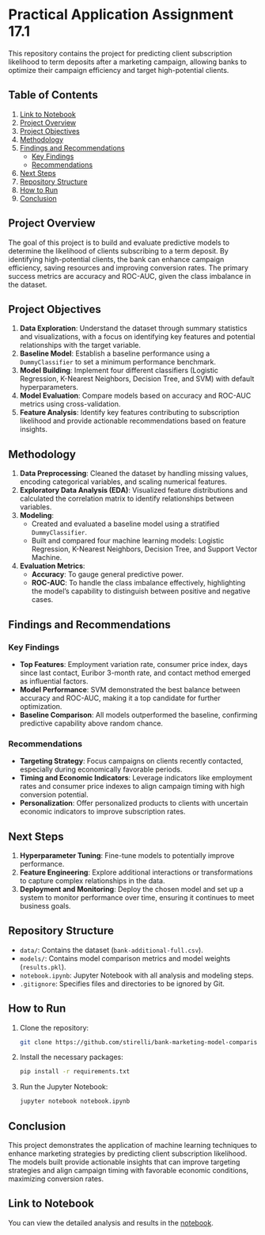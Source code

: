 # Practical Application Assignment 17.1

This repository contains the project for predicting client subscription likelihood to term deposits after a marketing campaign, allowing banks to optimize their campaign efficiency and target high-potential clients.

## Table of Contents
1. [Link to Notebook](https://github.com/stirelli/bank-marketing-model-comparison/blob/main/notebook.ipynb)
2. [Project Overview](#project-overview)
3. [Project Objectives](#project-objectives)
4. [Methodology](#methodology)
5. [Findings and Recommendations](#findings-and-recommendations)
   - [Key Findings](#key-findings)
   - [Recommendations](#recommendations)
6. [Next Steps](#next-steps)
7. [Repository Structure](#repository-structure)
8. [How to Run](#how-to-run)
9. [Conclusion](#conclusion) 

## Project Overview

The goal of this project is to build and evaluate predictive models to determine the likelihood of clients subscribing to a term deposit. By identifying high-potential clients, the bank can enhance campaign efficiency, saving resources and improving conversion rates. The primary success metrics are accuracy and ROC-AUC, given the class imbalance in the dataset.

## Project Objectives
1. **Data Exploration**: Understand the dataset through summary statistics and visualizations, with a focus on identifying key features and potential relationships with the target variable.
2. **Baseline Model**: Establish a baseline performance using a `DummyClassifier` to set a minimum performance benchmark.
3. **Model Building**: Implement four different classifiers (Logistic Regression, K-Nearest Neighbors, Decision Tree, and SVM) with default hyperparameters.
4. **Model Evaluation**: Compare models based on accuracy and ROC-AUC metrics using cross-validation.
5. **Feature Analysis**: Identify key features contributing to subscription likelihood and provide actionable recommendations based on feature insights.

## Methodology
1. **Data Preprocessing**: Cleaned the dataset by handling missing values, encoding categorical variables, and scaling numerical features.
2. **Exploratory Data Analysis (EDA)**: Visualized feature distributions and calculated the correlation matrix to identify relationships between variables.
3. **Modeling**:
   - Created and evaluated a baseline model using a stratified `DummyClassifier`.
   - Built and compared four machine learning models: Logistic Regression, K-Nearest Neighbors, Decision Tree, and Support Vector Machine.
4. **Evaluation Metrics**:
   - **Accuracy**: To gauge general predictive power.
   - **ROC-AUC**: To handle the class imbalance effectively, highlighting the model’s capability to distinguish between positive and negative cases.

## Findings and Recommendations
### Key Findings
- **Top Features**: Employment variation rate, consumer price index, days since last contact, Euribor 3-month rate, and contact method emerged as influential factors.
- **Model Performance**: SVM demonstrated the best balance between accuracy and ROC-AUC, making it a top candidate for further optimization.
- **Baseline Comparison**: All models outperformed the baseline, confirming predictive capability above random chance.

### Recommendations
- **Targeting Strategy**: Focus campaigns on clients recently contacted, especially during economically favorable periods.
- **Timing and Economic Indicators**: Leverage indicators like employment rates and consumer price indexes to align campaign timing with high conversion potential.
- **Personalization**: Offer personalized products to clients with uncertain economic indicators to improve subscription rates.

## Next Steps
1. **Hyperparameter Tuning**: Fine-tune models to potentially improve performance.
2. **Feature Engineering**: Explore additional interactions or transformations to capture complex relationships in the data.
3. **Deployment and Monitoring**: Deploy the chosen model and set up a system to monitor performance over time, ensuring it continues to meet business goals.

## Repository Structure

- `data/`: Contains the dataset (`bank-additional-full.csv`).
- `models/`: Contains model comparison metrics and model weights (`results.pkl`).
- `notebook.ipynb`: Jupyter Notebook with all analysis and modeling steps.
- `.gitignore`: Specifies files and directories to be ignored by Git.

## How to Run

1. Clone the repository:

   ```bash
   git clone https://github.com/stirelli/bank-marketing-model-comparison.git

2. Install the necessary packages:

   ```bash
   pip install -r requirements.txt

3. Run the Jupyter Notebook:

   ```bash
   jupyter notebook notebook.ipynb

## Conclusion

This project demonstrates the application of machine learning techniques to enhance marketing strategies by predicting client subscription likelihood. The models built provide actionable insights that can improve targeting strategies and align campaign timing with favorable economic conditions, maximizing conversion rates.

## Link to Notebook

You can view the detailed analysis and results in the [notebook](https://github.com/stirelli/bank-marketing-model-comparison/blob/main/notebook.ipynb).